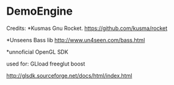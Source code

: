 DemoEngine
==========



Credits:
*Kusmas Gnu Rocket. https://github.com/kusma/rocket

*Unseens Bass lib http://www.un4seen.com/bass.html

*unnoficial OpenGL SDK 

used for:
GLload
freeglut
boost

http://glsdk.sourceforge.net/docs/html/index.html






